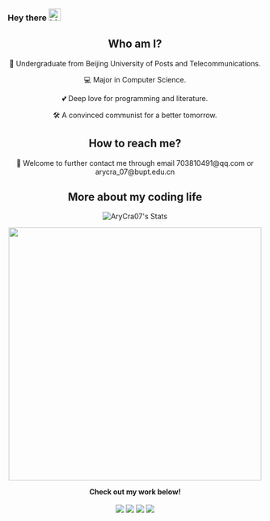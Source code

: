 ### Hey there <img src="https://user-images.githubusercontent.com/1303154/88677602-1635ba80-d120-11ea-84d8-d263ba5fc3c0.gif" width="24px" alt="hi">
<!--
![](https://visitor-badge.glitch.me/badge?page_id=AryCra07.AryCra07)
 -->
<h2 align=center>Who am I?</h2>
<p align=center>
🏫 Undergraduate from Beijing University of Posts and Telecommunications.
</p>
<p align=center>
💻 Major in Computer Science.
</p>
<p align=center>
💕 Deep love for programming and literature.
</p>
<p align=center>
🛠️ A convinced communist for a better tomorrow.
 </p>

<h2 align=center>How to reach me?</h2>
<p align=center>
👬 Welcome to further contact me through email 703810491@qq.com or arycra_07@bupt.edu.cn
</p>

<h2 align=center>More about my coding life</h2>

<p align="center">
    <img src="https://github-readme-stats.vercel.app/api?username=AryCra07&theme=swift&show_icons=true" alt="AryCra07's Stats" >
</p>

<p align="center">
  <img src="https://github-readme-stats.vercel.app/api/top-langs/?username=AryCra07&layout=compact" width=500px>
</p>

<p align="center">
  <strong>Check out my work below!</strong>
  <br><br>
    <img src="https://badges.pufler.dev/visits/AryCra07/AryCra07?style=flat-square&color=black&logo=github">
    <img src="https://badges.pufler.dev/years/AryCra07?style=flat-square&color=black&logo=github">
    <img src="https://badges.pufler.dev/repos/AryCra07?style=flat-square&color=black&logo=github">
    <img src="https://badges.pufler.dev/commits/monthly/AryCra07?style=flat-square&color=black&logo=github">
</p>


<!-- [![Top Langs](https://github-readme-stats.vercel.app/api/top-langs/?username=AryCra07&layout=compact)](https://github.com/anuraghazra/github-readme-stats) -->
<!-- <img src="https://img.shields.io/badge/python-2.9-orange"> -->
<!-- ![AryCra_07's Github Stats](https://github-readme-stats.vercel.app/api?username=AryCra07&theme=swift&show_icons=true) -->
<!-- &bg_color=161320&text_color=D9E0EE&icon_color=DDB6F2&title_color=96CDFB -->
